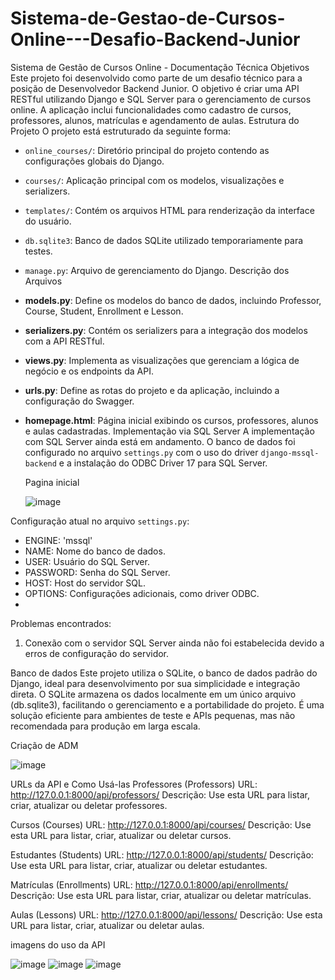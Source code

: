 # Sistema-de-Gestao-de-Cursos-Online---Desafio-Backend-Junior

Sistema de Gestão de Cursos Online - Documentação Técnica
Objetivos
Este projeto foi desenvolvido como parte de um desafio técnico para a posição de Desenvolvedor Backend Junior. O objetivo é criar uma API RESTful utilizando Django e SQL Server para o gerenciamento de cursos online. A aplicação inclui funcionalidades como cadastro de cursos, professores, alunos, matrículas e agendamento de aulas.
Estrutura do Projeto
O projeto está estruturado da seguinte forma:
- `online_courses/`: Diretório principal do projeto contendo as configurações globais do Django.
- `courses/`: Aplicação principal com os modelos, visualizações e serializers.
- `templates/`: Contém os arquivos HTML para renderização da interface do usuário.
- `db.sqlite3`: Banco de dados SQLite utilizado temporariamente para testes.
- `manage.py`: Arquivo de gerenciamento do Django.
Descrição dos Arquivos
- **models.py**: Define os modelos do banco de dados, incluindo Professor, Course, Student, Enrollment e Lesson.
- **serializers.py**: Contém os serializers para a integração dos modelos com a API RESTful.
- **views.py**: Implementa as visualizações que gerenciam a lógica de negócio e os endpoints da API.
- **urls.py**: Define as rotas do projeto e da aplicação, incluindo a configuração do Swagger.
- **homepage.html**: Página inicial exibindo os cursos, professores, alunos e aulas cadastradas.
Implementação via SQL Server
A implementação com SQL Server ainda está em andamento. O banco de dados foi configurado no arquivo `settings.py` com o uso do driver `django-mssql-backend` e a instalação do ODBC Driver 17 para SQL Server.

  Pagina inicial

  ![image](https://github.com/user-attachments/assets/1c3d2fda-1374-4392-be0d-c012ece45674)

Configuração atual no arquivo `settings.py`:
- ENGINE: 'mssql'
- NAME: Nome do banco de dados.
- USER: Usuário do SQL Server.
- PASSWORD: Senha do SQL Server.
- HOST: Host do servidor SQL.
- OPTIONS: Configurações adicionais, como driver ODBC.
- 
Problemas encontrados:
1. Conexão com o servidor SQL Server ainda não foi estabelecida devido a erros de configuração do servidor.


Banco de dados
Este projeto utiliza o SQLite, o banco de dados padrão do Django, ideal para desenvolvimento por sua simplicidade e integração direta. O SQLite armazena os dados localmente em um único arquivo (db.sqlite3), facilitando o gerenciamento e a portabilidade do projeto. É uma solução eficiente para ambientes de teste e APIs pequenas, mas não recomendada para produção em larga escala.




Criação de ADM

![image](https://github.com/user-attachments/assets/067d9a99-263b-4447-848d-18d94bb66cca)

URLs da API e Como Usá-las
Professores (Professors)
URL: http://127.0.0.1:8000/api/professors/
Descrição: Use esta URL para listar, criar, atualizar ou deletar professores.

Cursos (Courses)
URL: http://127.0.0.1:8000/api/courses/
Descrição: Use esta URL para listar, criar, atualizar ou deletar cursos.

Estudantes (Students)
URL: http://127.0.0.1:8000/api/students/
Descrição: Use esta URL para listar, criar, atualizar ou deletar estudantes.

Matrículas (Enrollments)
URL: http://127.0.0.1:8000/api/enrollments/
Descrição: Use esta URL para listar, criar, atualizar ou deletar matrículas.

Aulas (Lessons)
URL: http://127.0.0.1:8000/api/lessons/
Descrição: Use esta URL para listar, criar, atualizar ou deletar aulas.

imagens do uso da API

![image](https://github.com/user-attachments/assets/6bbc3875-392e-432f-bae2-e1aa8af7127a)
![image](https://github.com/user-attachments/assets/8515c774-5370-4c3f-8006-fc7feac41afb)
![image](https://github.com/user-attachments/assets/affb3d3b-7006-4b21-a1cd-a42317c94d75)
